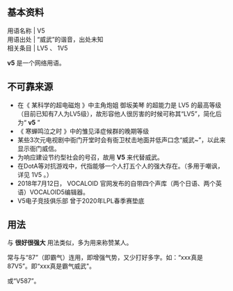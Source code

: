 **基本资料**  
---  
用语名称  |  V5   
用语出处  |  “威武”的谐音，出处未知   
相关条目  |  LV5  、  1V5   
  
**v5** 是一个网络用语。

##  不可靠来源

  * 在《  某科学的超电磁炮  》中主角炮姐  御坂美琴  的超能力是  LV5  的最高等级（目前已知有7人为LV5级），故形容他人很厉害的时候可称其“LV5”，简化后为“ **v5** ” 
  * 《  寒蝉鸣泣之时  》中的雏见泽症候群的晚期等级 
  * 某些3次元电视剧中衙门开堂时会有衙卫杖击地面并低声口念“威武~”，以此来显示衙门威信。 
  * 为响应建设节约型社会的号召，故用 **V5** 来代替威武。 
  * 在DotA等对抗游戏中，代指能够一个人打五个人的强大存在。（多用于嘲讽，详见  1V5  。） 
  * 2018年7月12日，  VOCALOID  官网发布的自带四个声库（两个日语、两个英语）VOCALOID5编辑器。 
  * V5电子竞技俱乐部  曾于2020年LPL春季赛垫底 

##  用法

与 **很好很强大** 用法类似，多为用来称赞某人。

常与与“87”（即霸气）连用，即增强气势，又少打好多字。如：“xxx真是87V5”。即“xxx真是霸气威武"。

或“V587”。

